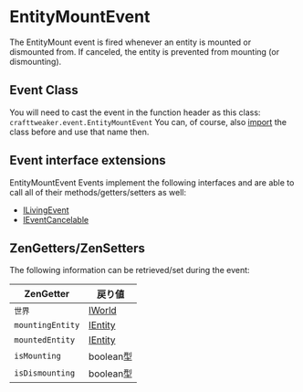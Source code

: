 # EntityMountEvent

The EntityMount event is fired whenever an entity is mounted or dismounted from. If canceled, the entity is prevented from mounting (or dismounting).

## Event Class
You will need to cast the event in the function header as this class:  
`crafttweaker.event.EntityMountEvent` You can, of course, also [import](/AdvancedFunctions/Import/) the class before and use that name then.

## Event interface extensions
EntityMountEvent Events implement the following interfaces and are able to call all of their methods/getters/setters as well:

- [ILivingEvent](/Vanilla/Events/Events/ILivingEvent/)
- [IEventCancelable](/Vanilla/Events/Events/IEventCancelable/)

## ZenGetters/ZenSetters
The following information can be retrieved/set during the event:

| ZenGetter        | 戻り値                                   |
| ---------------- | ------------------------------------- |
| `世界`             | [IWorld](/Vanilla/World/IWorld/)      |
| `mountingEntity` | [IEntity](/Vanilla/Entities/IEntity/) |
| `mountedEntity`  | [IEntity](/Vanilla/Entities/IEntity/) |
| `isMounting`     | boolean型                              |
| `isDismounting`  | boolean型                              |
